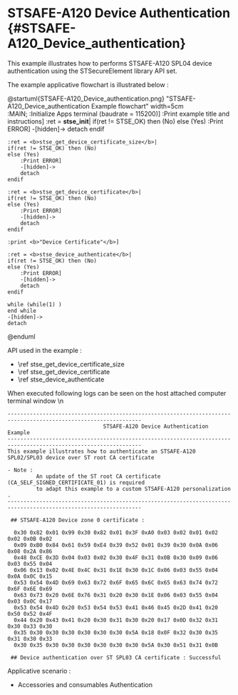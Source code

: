 # STSAFE-A120 Device Authentication {#STSAFE-A120_Device_authentication}

This example illustrates how to performs STSAFE-A120 SPL04 device authentication using the STSecureElement library API set.

The example applicative flowchart is illustrated below :

@startuml{STSAFE-A120_Device_authentication.png} "STSAFE-A120_Device_authentication Example flowchart" width=5cm	
	:MAIN;
	:Initialize Apps terminal (baudrate = 115200)]
	:Print example title and instructions]
	:ret = <b>stse_init</b>|
	if(ret != STSE_OK) then (No)
	else (Yes)
		:Print ERROR]
		-[hidden]->
		detach
	endif

	:ret = <b>stse_get_device_certificate_size</b>|
	if(ret != STSE_OK) then (No)
	else (Yes)
		:Print ERROR]
		-[hidden]->
		detach
	endif
	
	:ret = <b>stse_get_device_certificate</b>|
	if(ret != STSE_OK) then (No)
	else (Yes)
		:Print ERROR]
		-[hidden]->
		detach
	endif
			
	:print <b>"Device Certificate"</b>]
	
	:ret = <b>stse_device_authenticate</b>|
	if(ret != STSE_OK) then (No)
	else (Yes)
		:Print ERROR]
		-[hidden]->
		detach
	endif	
	
	while (while(1) )
	end while
	-[hidden]->
	detach		

@enduml

API used in the example :
- \ref stse_get_device_certificate_size
- \ref stse_get_device_certificate
- \ref stse_device_authenticate


When executed following logs can be seen on the host attached computer terminal window \n


```
----------------------------------------------------------------------------------------------------------------
                              STSAFE-A120 Device Authentication Example
----------------------------------------------------------------------------------------------------------------
This example illustrates how to authenticate an STSAFE-A120 SPL02/SPL03 device over ST root CA certificate

- Note :
         An update of the ST root CA certificate (CA_SELF_SIGNED_CERTIFICATE_01) is required
         to adapt this example to a custom STSAFE-A120 personalization .
----------------------------------------------------------------------------------------------------------------

 ## STSAFE-A120 Device zone 0 certificate :

  0x30 0x82 0x01 0x99 0x30 0x82 0x01 0x3F 0xA0 0x03 0x02 0x01 0x02 0x02 0x0B 0x02
  0x09 0xB0 0x84 0x61 0x59 0xE4 0x39 0x52 0x01 0x39 0x30 0x0A 0x06 0x08 0x2A 0x86
  0x48 0xCE 0x3D 0x04 0x03 0x02 0x30 0x4F 0x31 0x0B 0x30 0x09 0x06 0x03 0x55 0x04
  0x06 0x13 0x02 0x4E 0x4C 0x31 0x1E 0x30 0x1C 0x06 0x03 0x55 0x04 0x0A 0x0C 0x15
  0x53 0x54 0x4D 0x69 0x63 0x72 0x6F 0x65 0x6C 0x65 0x63 0x74 0x72 0x6F 0x6E 0x69
  0x63 0x73 0x20 0x6E 0x76 0x31 0x20 0x30 0x1E 0x06 0x03 0x55 0x04 0x03 0x0C 0x17
  0x53 0x54 0x4D 0x20 0x53 0x54 0x53 0x41 0x46 0x45 0x2D 0x41 0x20 0x50 0x52 0x4F
  0x44 0x20 0x43 0x41 0x20 0x30 0x31 0x30 0x20 0x17 0x0D 0x32 0x31 0x30 0x33 0x30
  0x35 0x30 0x30 0x30 0x30 0x30 0x30 0x5A 0x18 0x0F 0x32 0x30 0x35 0x31 0x30 0x33
  0x30 0x35 0x30 0x30 0x30 0x30 0x30 0x30 0x5A 0x30 0x51 0x31 0x0B

 ## Device authentication over ST SPL03 CA certificate : Successful

```

Applicative scenario :

- Accessories and consumables Authentication 